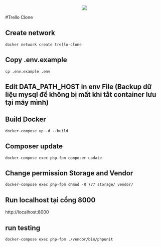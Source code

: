 <div style="display: flex; justify-content: center">
<img src="https://encrypted-tbn0.gstatic.com/images?q=tbn:ANd9GcRAMTxDNTb9Uf0QUaMIp4yOTJlXzyFzAyO7tw&usqp=CAU" />

</div>

#Trello Clone

## Create network

```
docker network create trello-clone
```


## Copy .env.example
```
cp .env.example .env
```
## Edit DATA_PATH_HOST in env File (Backup dữ liệu mysql để không bị mất khi tắt container lưu tại máy mình)

## Build Docker
```
docker-compose up -d --build
```
## Composer update
```
docker-compose exec php-fpm composer update
```
## Change permission Storage and Vendor
```
docker-compose exec php-fpm chmod -R 777 storage/ vendor/
```

## Run localhost tại cổng 8000
http://localhost:8000


## run testing
```
docker-compose exec php-fpm ./vendor/bin/phpunit
```

